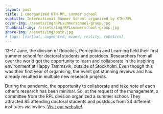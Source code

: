 ```yaml
---
layout: post
title: I coorganized KTH-RPL summer school
subtitle: International Summer School organized by KTH-RPL 
cover-img: /assets/img/RPLsummerschool-group.jpg
thumbnail-img: /assets/img/RPLsummerschool-group.jpg
share-img: /assets/img/path.jpg
# tags: [virtual, augmented, mixed, reality, robotics]
---
```


13–17 June, the division of Robotics, Perception and Learning held their first summer school for doctoral students and postdocs. Researchers from all over the world got the opportunity to learn and collaborate in the inspiring environment at Happy Tammsvik, outside of Stockholm. Even though this was their first year of organising, the event got stunning reviews and has already resulted in multiple new research projects.

During the pandemic, the opportunity to collaborate and take note of each other's research has been minimal. So, at the request of the management, a committee from the RPL division organized a summer school. They attracted 85 attending doctoral students and postdocs from 34 different institutes via invites. [Visit our webstie!](https://www.summer-school.rpl.eecs.kth.se/).
